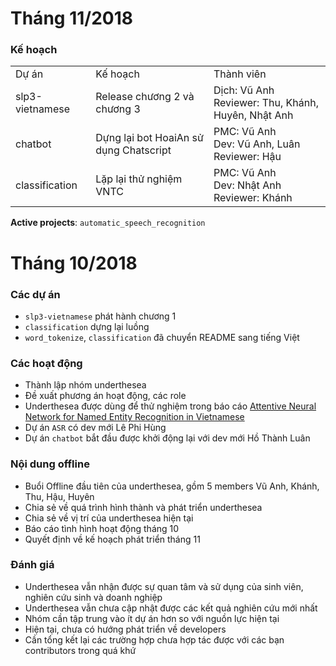# Tháng 11/2018

### Kế hoạch

<table>
<tr>
  <td>Dự án</td>
  <td>Kế hoạch</td>
  <td>Thành viên</td>
</tr>
<tr>
  <td>slp3-vietnamese</td>
  <td>Release chương 2 và chương 3</td>
  <td>Dịch: Vũ Anh<br>Reviewer: Thu, Khánh, Huyên, Nhật Anh</td>
</tr>
<tr>
  <td>chatbot</td>
  <td>Dựng lại bot HoaiAn sử dụng Chatscript</td>
  <td>PMC: Vũ Anh<br>Dev: Vũ Anh, Luân<br>Reviewer: Hậu</td>
</tr>
<tr>
  <td>classification</td>
  <td>Lặp lại thử nghiệm VNTC</td>
  <td>PMC: Vũ Anh<br>Dev: Nhật Anh<br>Reviewer: Khánh</td>
</tr>
</table>

**Active projects**: `automatic_speech_recognition`

# Tháng 10/2018

### Các dự án 

* `slp3-vietnamese` phát hành chương 1
* `classification` dựng lại luồng
* `word_tokenize`, `classification` đã chuyển README sang tiếng Việt 

### Các hoạt động

* Thành lập nhóm underthesea
* Đề xuất phương án hoạt động, các role
* Underthesea được dùng để thử nghiệm trong báo cáo [
Attentive Neural Network for Named Entity Recognition in Vietnamese](https://arxiv.org/pdf/1810.13097.pdf)
* Dự án `ASR` có dev mới Lê Phi Hùng
* Dự án `chatbot` bắt đầu được khởi động lại với dev mới Hồ Thành Luân

### Nội dung offline

* Buổi Offline đầu tiên của underthesea, gồm 5 members Vũ Anh, Khánh, Thu, Hậu, Huyên
* Chia sẻ về quá trình hình thành và phát triển underthesea
* Chia sẻ về vị trí của underthesea hiện tại
* Báo cáo tình hình hoạt động tháng 10
* Quyết định về kế hoạch phát triển tháng 11

### Đánh giá

* Underthesea vẫn nhận được sự quan tâm và sử dụng của sinh viên, nghiên cứu sinh và doanh nghiệp
* Underthesea vẫn chưa cập nhật được các kết quả nghiên cứu mới nhất
* Nhóm cần tập trung vào ít dự án hơn so với nguồn lực hiện tại
* Hiện tại, chưa có hướng phát triển về developers
* Cần tổng kết lại các trường hợp chưa hợp tác được với các bạn contributors trong quá khứ

